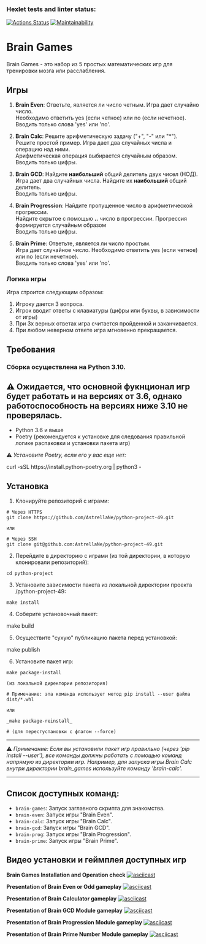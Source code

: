 ### Hexlet tests and linter status:
[![Actions Status](https://github.com/AstrellaNe/python-project-49/actions/workflows/hexlet-check.yml/badge.svg)](https://github.com/AstrellaNe/python-project-49/actions)
[![Maintainability](https://api.codeclimate.com/v1/badges/5b708b6a35bdd06dc8d4/maintainability)](https://codeclimate.com/github/AstrellaNe/python-project-49/maintainability)



# Brain Games

Brain Games - это набор из 5 простых математических игр для тренировки мозга или расслабления.

## Игры


1. **Brain Even**: Ответьте, является ли число четным. Игра дает случайно число.\
Необходимо ответить yes (если четное) или no (если нечетное).\
Вводить только слова 'yes' или 'no'.

2. **Brain Calc**: Решите арифметическую задачу ("+", "-" или "*").\
Решите простой пример. Игра дает два случайных числа и операцию над ними.\
Арифметическая операция выбирается случайным образом.\
Вводить только цифры.

3. **Brain GCD**: Найдите **наибольший** общий делитель двух чисел (НОД).\
Игра дает два случайных числа. Найдите их **наибольший** общий делитель.\
Вводить только цифры.

4. **Brain Progression**: Найдите пропущенное число в арифметической прогрессии.\
Найдите скрытое с помощью __..__ число в прогрессии. Прогрессия формируется случайным образом \
Вводить только цифры.

5. **Brain Prime**: Ответьте, является ли число простым.\
Игра дает случайное число. Необходимо ответить yes (если четное) или no (если нечетное).\
Вводить только слова 'yes' или 'no'.


### Логика игры
Игра строится следующим образом:
1. Игроку дается 3 вопроса.
2. Игрок вводит ответы с клавиатуры (цифры или буквы, в зависимости от игры)
3. При 3х верных ответах игра считается пройденной и заканчивается.
4. При любом неверном ответе игра мгновенно прекращается.


## Требования
### Сборка осуществлена на Python 3.10. 
## ⚠️ Ожидается, что основной фукнционал игр будет работать и на версиях от 3.6, однако работоспособность на версиях ниже 3.10 не проверялась.
- Python 3.6 и выше
- Poetry (рекомендуется к установке для следования правильной логике распаковки и установки пакета игр)

⚠️ _Установите Poetry, если его у вас еще нет:_

<div class="alert">
   curl -sSL https://install.python-poetry.org | python3 -
</div>



## Установка
1. Клонируйте репозиторий с играми:

<div class="alert">

    # Через HTTPS
    git clone https://github.com/AstrellaNe/python-project-49.git

    или 

    # Через SSH
    git clone git@github.com:AstrellaNe/python-project-49.git

</div>

2. Перейдите в директорию с играми (из той директории, в которую клонировали репозиторий):

<div class="alert">

    cd python-project
    
</div>

3. Установите зависимости пакета из локальной директории проекта /python-project-49:

<div class="alert">

    make install

</div>

4. Соберите установочный пакет:

<div class="alert">

   make build

</div>

5. Осуществите "сухую" публикацию пакета перед установкой:

<div class="alert">

   make publish

</div>

6. Установите пакет игр:

<div class="alert">

    make package-install

    (из локальной директории репозитория)

    # Примечание: эта команда использует метод pip install --user файла dist/*.whl
    
    или

    _make package-reinstall_

    # (для перестустановки с флагом --force)

</div>

***

⚠️ _Примечание: Если вы установили пакет игр правильно (через 'pip install --user'), все команды должны работать с помощью команд напрямую из директории игр._
    _Например, для запуска игры Brain Calc внутри директории brain_games используйте команду 'brain-calc'._
***


## Список доступных команд:
- `brain-games`: Запуск заглавного скрипта для знакомства.
- `brain-even`: Запуск игры "Brain Even".
- `brain-calc`: Запуск игры "Brain Calc".
- `brain-gcd`: Запуск игры "Brain GCD".
- `brain-prog`: Запуск игры "Brain Progression".
- `brain-prime`: Запуск игры "Brain Prime".


## Видео установки и геймплея доступных игр

**Brain Games Installation and Operation check**
[![asciicast](https://asciinema.org/a/unjwrRuiq0uKyWeDmLtkAlXH7.svg)](https://asciinema.org/a/unjwrRuiq0uKyWeDmLtkAlXH7)

**Presentation of Brain Even or Odd gameplay**
[![asciicast](https://asciinema.org/a/RRiq04vt5LzNhf46gis52RokM.svg)](https://asciinema.org/a/RRiq04vt5LzNhf46gis52RokM)

**Presentation of Brain Calculator gameplay**
[![asciicast](https://asciinema.org/a/hrZ59uKwTc9dUUhLWj7KHWHhQ.svg)](https://asciinema.org/a/hrZ59uKwTc9dUUhLWj7KHWHhQ)

**Presentation of Brain GCD Module gameplay**
[![asciicast](https://asciinema.org/a/pDiJAPqz7GD8lodbcdiWKDFCM.svg)](https://asciinema.org/a/pDiJAPqz7GD8lodbcdiWKDFCM)

**Presentation of Brain Progression Module gameplay**
[![asciicast](https://asciinema.org/a/COxgFbgiwHMKyYGaWuq16f0JA.svg)](https://asciinema.org/a/COxgFbgiwHMKyYGaWuq16f0JA)

**Presentation of Brain Prime Number Module gameplay**
[![asciicast](https://asciinema.org/a/gybjMHYq1m9zEsXveAfKBCMHV.svg)](https://asciinema.org/a/gybjMHYq1m9zEsXveAfKBCMHV)
